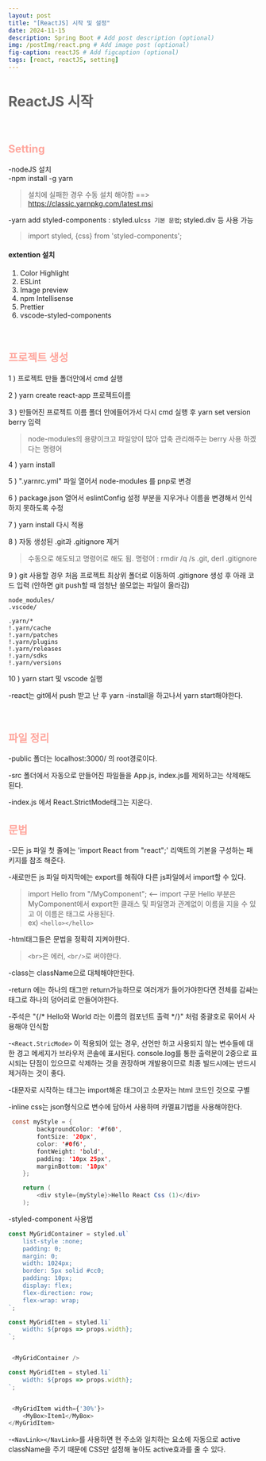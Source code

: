 ```yaml
---
layout: post
title: "[ReactJS] 시작 및 설정"
date: 2024-11-15
description: Spring Boot # Add post description (optional)
img: /postImg/react.png # Add image post (optional)
fig-caption: reactJS # Add figcaption (optional)
tags: [react, reactJS, setting]
---
```

# <span style="color:#616161; font-weight:bold;">ReactJS 시작</span>

<br />

## <span style="color:#ffa59c; font-weight:bold;">Setting</span>
-nodeJS 설치   
-npm install -g yarn   

> 설치에 실패한 경우 수동 설치 해야함 ==>  https://classic.yarnpkg.com/latest.msi   

-yarn add styled-components : styled.ul` css 기본 문법 `; styled.div 등 사용 가능   
> import styled, {css} from 'styled-components';

#### extention 설치

1) Color Highlight   
2) ESLint   
3) Image preview   
4) npm Intellisense   
5) Prettier   
6) vscode-styled-components   

<br />

## <span style="color:#ffa59c; font-weight:bold;">프로젝트 생성<span>

1 ) 프로젝트 만들 폴더안에서 cmd 실행    

2 ) yarn create react-app 프로젝트이름   

3 ) 만들어진 프로젝트 이름 폴더 안에들어가서 다시 cmd 실행 후 yarn set version berry 입력   

> node-modules의 용량이크고 파일양이 많아 압축 관리해주는 berry 사용 하겠다는 명령어   

4 ) yarn install   

5 ) ".yarnrc.yml" 파일 열어서 node-modules 를 pnp로 변경   

6 ) package.json 열어서 eslintConfig 설정 부분을 지우거나 이름을 변경해서 인식하지 못하도록 수정   

7 ) yarn install 다시 적용   

8 ) 자동 생성된 .git과 .gitignore 제거 

> 수동으로 해도되고 명령어로 해도 됨. 명령어 : rmdir /q /s .git, derl .gitignore   

9 ) git 사용할 경우 처음 프로젝트 최상위 폴더로 이동하여 .gitignore 생성 후 아래 코드 입력 (안하면 git push할 때 엄청난 쓸모없는 파일이 올라감)   

```
node_modules/
.vscode/

.yarn/*
!.yarn/cache
!.yarn/patches
!.yarn/plugins
!.yarn/releases
!.yarn/sdks
!.yarn/versions
```

10 ) yarn start 및 vscode 실행   

-react는 git에서 push 받고 난 후 yarn -install을 하고나서 yarn start해야한다.   

<br />

## <span style="color:#ffa59c; font-weight:bold;">파일 정리<span>

-public 폴더는 localhost:3000/ 의 root경로이다.   

-src 폴더에서 자동으로 만들어진 파일들을 App.js, index.js를 제외하고는 삭제해도 된다.   

-index.js 에서 React.StrictMode태그는 지운다.   


## <span style="color:#ffa59c; font-weight:bold;">문법<span>

-모든 js 파일 첫 줄에는 'import React from "react";' 리액트의 기본을 구성하는 패키지를 참조 해준다.    

-새로만든 js 파일 마지막에는 export를 해줘야 다른 js파일에서 import할 수 있다.   

> import Hello from "/MyComponent"; <-- import 구문 Hello 부분은 MyComponent에서 export한 클래스 및 파일명과 관계없이 이름을 지을 수 있고 이 이름은 태그로 사용된다.<br/> ex) ```<hello></hello>```

-html태그들은 문법을 정확히 지켜야한다.   
> ```<br>```은 에러, ```<br/>```로 써야한다.   

-class는 className으로 대체해야만한다.   

-return 에는 하나의 태그만 return가능하므로 여러개가 들어가야한다면 전체를 감싸는 태그로 하나의 덩어리로 만들어야한다.   

-주석은 "{/* Hello와 World 라는 이름의 컴포넌트 출력 */}" 처럼 중괄호로 묶어서 사용해야 인식함   

-```<React.StricMode>``` 이 적용되어 있는 경우, 선언만 하고 사용되지 않는 변수들에 대한 경고 메세지가 브라우저 콘솔에 표시된다. console.log를 통한 출력문이 2중으로 표시되는 단점이 있으므로 삭제하는 것을 권장하며 개발용이므로 최종 빌드시에는 반드시 제거하는 것이 좋다.

-대문자로 시작하는 태그는 import해온 태그이고 소문자는 html 코드인 것으로 구별   

-inline css는 json형식으로 변수에 담아서 사용하며 카멜표기법을 사용해야한다.   

```java
 const myStyle = {
        backgroundColor: '#f60',
        fontSize: '20px',
        color: '#0f6',
        fontWeight: 'bold',
        padding: '10px 25px',
        marginBottom: '10px'
    };

    return ( 
        <div style={myStyle}>Hello React Css (1)</div>
    );
```
-styled-component 사용법

```javascript
const MyGridContainer = styled.ul`
    list-style :none;
    padding: 0;
    margin: 0;
    width: 1024px;
    border: 5px solid #cc0;
    padding: 10px;
    display: flex;
    flex-direction: row;
    flex-wrap: wrap;
`;

const MyGridItem = styled.li`
    width: ${props => props.width};
`;


 <MyGridContainer />
```


```javascript
const MyGridItem = styled.li`
    width: ${props => props.width};
`;


 <MyGridItem width={'30%'}>
    <MyBox>Item1</MyBox>
</MyGridItem>
```
-```<NavLink></NavLink>```를 사용하면 현 주소와 일치하는 요소에 자동으로 active className을 주기 때문에 CSS만 설정해 놓아도 active효과를 줄 수 있다.   